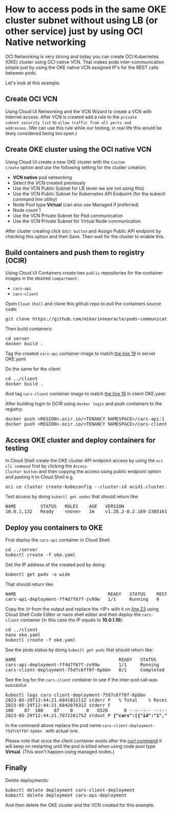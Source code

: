 # How to access pods in the same OKE cluster subnet without using LB (or other service) just by using OCI Native networking

OCI Networking is very strong and today you can create OCI Kubernetes (OKE) cluster
using OCI native VCN. That makes pods inter-communication simple just by using
the OKE native VCN assigned IP's for the REST calls between pods.

Let's look at this example.

## Create OCI VCN

Using Cloud UI Networking and the VCN Wizard to create a VCN with Internet access. 
After VCN is created add a rule to the <code>private subnet security list</code> to <code>allow traffic from all ports and addresses</code>. (We can use this rule while our testing, in real life this would be likely considered being too open.)

## Create OKE cluster using the OCI native VCN

Using Cloud UI create a new OKE cluster with the <code>Custom create</code> option and use the following setting for the cluster creation:

- <b>VCN native</b> pod networking
- Select the VCN created previously
- Use the VCN Public Subnet for LB (even we are not using this)
- Use the VCN Public Subnet for Kubernetes API Endpoint (for the kubectl command line utility)
- Node Pool type <b>Virtual</b> (can also use Managed if preferred)
- Node count 1
- Use the VCN Private Subnet for Pod communication
- Use the VCN Private Subnet for Virtual Node communication

After cluster creating click <code>Edit button</code> and Assign Public API endpoint by checking this option and then Save. Then wait for the cluster to enable this.
    
## Build containers and push them to registry (OCIR)

Using Cloud UI Containers create two <code>public</code> repositories for the container images in the desired <code>compartment</code>:
- <code>cars-api</code>
- <code>cars-client</code>

<p>
Open <code>Cloud Shell</code> and clone this github repo to pull the containers source code:
<pre>
git clone https://github.com/mikarinneoracle/pods-communication-easy-with-OCI-VCN-native-Kubernetes.git
</pre>

<p>
Then build containers:
<pre>
cd server
docker build .
</pre>
Tag the created <code>cars-api</code> container image to match <a href="https://github.com/mikarinneoracle/pods-communication-easy-with-OCI-VCN-native-Kubernetes/blob/main/server/oke.yaml#L19">the line 19</a> in server OKE.yaml
</pre>
<p>
Do the same for the client:
<pre>
cd ../client
docker build .
</pre>
And tag <code>cars-client</code> container image to match <a href="https://github.com/mikarinneoracle/pods-communication-easy-with-OCI-VCN-native-Kubernetes/blob/main/client/oke.yaml#LL19C16-L19C54">the line 19</a> in client OKE.yaml

<p>
After building login to OCIR using <code>docker login</code> and push containers to the registry:
<pre>
docker push &lt;REGION&gt;.ocir.io/&lt;TENANCY NAMESPACE&gt;/cars-api:1
docker push &lt;REGION&gt;.ocir.io/&lt;TENANCY NAMESPACE&gt;/cars-client:1
</pre>

## Access OKE cluster and deploy containers for testing

In Cloud Shell create the OKE cluster API endpoint access by using the <code>oci cli command</code> first by clicking the <code>Access Cluster button</code> and then copying the access using public endpoint option and pasting it to Cloud Shell e.g.

<pre>
oci ce cluster create-kubeconfig --cluster-id ocid1.cluster.oc1.eu-amsterdam-1.aaaaaaaa....bmitm47a --file $HOME/.kube/config --region eu-amsterdam-1 --token-version 2.0.0  --kube-endpoint PUBLIC_ENDPOINT
</pre>

Test access by doing <code>kubectl get nodes</code> that should return like:
<pre>
NAME         STATUS   ROLES    AGE   VERSION
10.0.1.132   Ready    &lt;none&gt;   1m    v1.26.2-0.2.169-230516185737
</pre>

## Deploy you containers to OKE

First deploy the <code>cars-api</code> container in Cloud Shell:
<pre>
cd ../server
kubectl create -f oke.yaml
</pre>

Get the IP address of the created pod by doing:
<pre>
kubectl get pods -o wide
</pre>
That should return like:
<pre>
NAME                                  READY   STATUS    RESTARTS   AGE   IP          NODE         NOMINATED NODE   READINESS GATES
cars-api-deployment-ff4d7f67f-zv99w   1/1     Running   0          94s   10.0.1.10   10.0.1.158   <none>           &lt;none&gt;
</pre>
<p>
Copy the <code>IP</code> from the output and replace the &lt;IP&gt; with it on <a href="https://github.com/mikarinneoracle/pods-communication-easy-with-OCI-VCN-native-Kubernetes/blob/main/client/oke.yaml#L23">line 23</a> using Cloud Shell Code Editor or nano shell editor and then deploy the <code>cars-client</code> container (in this case the IP equals to <b>10.0.1.10</b>):
<pre>
cd ../client
nano oke.yaml
kubectl create -f oke.yaml
</pre>

See the pods status by doing <code>kubectl get pods</code> that should return like:
<pre>
NAME                                      READY   STATUS      RESTARTS   AGE
cars-api-deployment-ff4d7f67f-zv99w       1/1     Running     0          10m
cars-client-deployment-75d7c6ff8f-6pbbn   0/1     Completed   3          2m3s
</pre>

See the log for the <code>cars-client</code> container to see if the inter-pod call was succesful:
<pre>
kubectl logs cars-client-deployment-75d7c6ff8f-6pbbn 
2023-05-29T12:44:21.684181211Z stderr F   % Total    % Received % Xferd  Average Speed   Time    Time     Time  Current
2023-05-29T12:44:21.684207631Z stderr F                                  Dload  Upload   Total   Spent    Left  Speed
100    87  100    87    0     0   6528      0 --:--:-- --:--:-- --:--:--  6692
2023-05-29T12:44:21.707228175Z stdout P <b>{"cars":[{"id":"1","name":"Toyota"},{"id":"2","name":"BMW"},{"id":"3","name":"Volvo"}]}</b>
</pre>
In the command above replace the pod name <code>cars-client-deployment-75d7c6ff8f-6pbbn </code> with actual one.
<p>
Please note that since the client container exists after the <a href="https://github.com/mikarinneoracle/pods-communication-easy-with-OCI-VCN-native-Kubernetes/blob/main/client/Dockerfile#L5">curl command</a> it will keep on restarting until the pod is killed when using node pool type <b>Virtual</b>. (This won't happen using managed nodes.)

## Finally

Delete deployments:
<pre>
kubectl delete deployment cars-client-deployment  
kubectl delete deployment cars-api-deployment  
</pre>

And then delete the OKE cluster and the VCN created for this example.